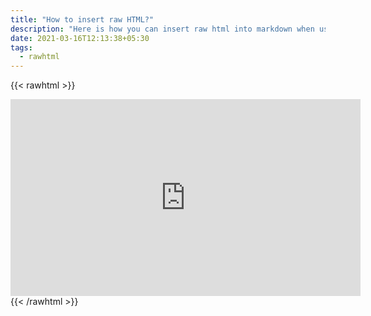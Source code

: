 ```yaml
---
title: "How to insert raw HTML?"
description: "Here is how you can insert raw html into markdown when using ezhil.b."
date: 2021-03-16T12:13:38+05:30
tags:
  - rawhtml
---
```


{{< rawhtml >}}
<iframe width="560" height="315" src="https://www.youtube.com/embed/OVboY26AexU" frameborder="0" allow="accelerometer; autoplay; clipboard-write; encrypted-media; gyroscope; picture-in-picture" allowfullscreen></iframe>
{{< /rawhtml >}}
